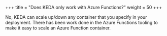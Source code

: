 +++
title = "Does KEDA only work with Azure Functions?"
weight = 50
+++

No, KEDA can scale up/down any container that you specify in your deployment. There has been work done in the Azure Functions tooling to make it easy to scale an Azure Function container.